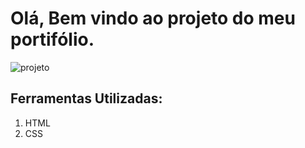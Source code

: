 # Olá, Bem vindo ao projeto do meu portifólio.
![projeto]()

## Ferramentas Utilizadas:
1. HTML
2. CSS
